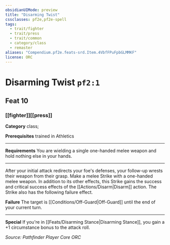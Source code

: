```yaml
---
obsidianUIMode: preview
title: "Disarming Twist"
cssclasses: pf2e,pf2e-spell
tags:
  - trait/fighter
  - trait/press
  - trait/common
  - category/class
  - remaster
aliases: "Compendium.pf2e.feats-srd.Item.4VbfFPuFpbGLMMKF"
license: ORC
---
```

# Disarming Twist `pf2:1`
## Feat 10
### [[fighter]][[press]]

**Category** class; 



**Prerequisites** trained in Athletics
* * *
**Requirements** You are wielding a single one-handed melee weapon and hold nothing else in your hands.

* * *

After your initial attack redirects your foe's defenses, your follow-up wrests their weapon from their grasp. Make a melee Strike with a one-handed melee weapon. In addition to its other effects, this Strike gains the success and critical success effects of the [[Actions/Disarm|Disarm]] action. The Strike also has the following failure effect.

**Failure** The target is [[Conditions/Off-Guard|Off-Guard]] until the end of your current turn.

* * *

**Special** If you're in [[Feats/Disarming Stance|Disarming Stance]], you gain a +1 circumstance bonus to the attack roll.

*Source: Pathfinder Player Core*
*ORC*